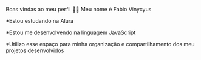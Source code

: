 Boas vindas ao meu perfil 💙💙
Meu nome é Fabio Vinycyus

*Estou estudando na Alura

*Estou me desenvolvendo na linguagem JavaScript

*Utilizo esse espaço para minha organização e compartilhamento dos meu projetos desenvolvidos
